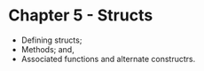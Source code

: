 # Chapter 5 - Structs

- Defining structs;
- Methods; and,
- Associated functions and alternate constructrs.

